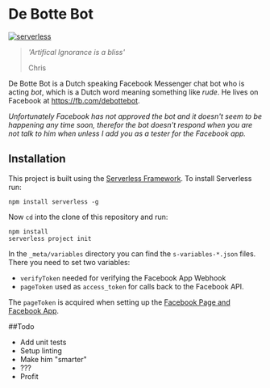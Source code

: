 # De Botte Bot
[![serverless](http://public.serverless.com/badges/v3.svg)](http://www.serverless.com)

>*'Artifical Ignorance is a bliss'*
>
> Chris


De Botte Bot is a Dutch speaking Facebook Messenger chat bot who is acting *bot*, which is a Dutch word meaning something like *rude*. He lives on Facebook at <https://fb.com/debottebot>. 

*Unfortunately Facebook has not approved the bot and it doesn't seem to be happening any time soon, therefor the bot doesn't respond when you are not talk to him when unless I add you as a tester for the Facebook app.*

## Installation
This project is built using the [Serverless Framework](https://github.com/serverless/serverless).
To install Serverless run:

```
npm install serverless -g
```

Now `cd` into the clone of this repository and run:

```
npm install
serverless project init
```

In the `_meta/variables` directory you can find the `s-variables-*.json` files.
There you need to set two variables:

- `verifyToken` needed for verifying the Facebook App Webhook 
- `pageToken` used as `access_token` for calls back to the Facebook API.

The `pageToken` is acquired when setting up the [Facebook Page and Facebook App](https://developers.facebook.com/docs/messenger-platform/quickstart).


##Todo
- Add unit tests
- Setup linting
- Make him "smarter"
- ???
- Profit
